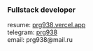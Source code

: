 ### Fullstack developer
<p>
  resume: <a href="https://prg938.vercel.app" target="_blank">prg938.vercel.app</a>
  <br>
  telegram: <a href="https://t.me/prg938" target="_blank">prg938</a>
  <br>
  email: prg938@mail.ru
</p>
